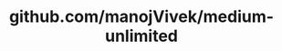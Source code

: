---
layout: post
title: github.com/manojVivek/medium-unlimited
categories: link
tags: [انگلیسی, گیت‌هاب, برنامه‌نویسی]
---